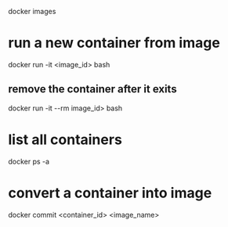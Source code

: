 docker images

# run a new container from image
docker run -it <image_id> bash

## remove the container after it exits
docker run -it --rm image_id> bash

# list all containers
docker ps -a

# convert a container into image
docker commit <container_id> <image_name>

